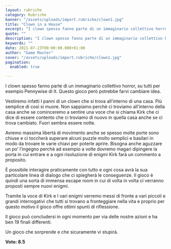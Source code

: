 ```yaml
---
layout: rubriche
category: Rubriche
banner: "/assets/uploads/import.rubriche/clown1.jpg"
title: "Clown in a House"
excerpt: "I clown spesso fanno parte di un immaginario collettivo horror, su tutti per esempio Pennywise di It. Questo gioco però potrebbe farvi cambiare idea. Vestiremo infatti I panni di un clown che si trova all’interno di una casa. Più semplice di così si muore. Non sappiamo perchè ci troviamo all’interno della casa anche se cominceremo [&hellip"
quote: ""
description: "I clown spesso fanno parte di un immaginario collettivo horror, su tutti per esempio Pennywise di It. Questo gioco però potrebbe farvi cambiare idea. Vestiremo infatti I panni di un clown che si trova all’interno di una casa. Più semplice di così si muore. Non sappiamo perchè ci troviamo all’interno della casa anche se cominceremo [&hellip"
keywords: ""
date: 2021-07-23T00:00:00.000+01:00
author: "Game Master"
cover: "/assets/uploads/import.rubriche/clown1.jpg"
pagination:
  enabled: true

---
```


I clown spesso fanno parte di un immaginario collettivo horror, su tutti per esempio Pennywise di It. Questo gioco però potrebbe farvi cambiare idea.

Vestiremo infatti I panni di un clown che si trova all’interno di una casa. Più semplice di così si muore. Non sappiamo perchè ci troviamo all’interno della casa anche se cominceremo a sentire una voce che si chiama Kirk che ci dice di essere contento che ci troviamo di nuovo in quella casa anche se ci trova cambiato. Fuori sembra essere notte.  
  
Avremo massima libertà di movimento anche se spesso molte porte sono chiuse e ci toccherà superare alcuni puzzle molto semplici e basilari in modo da trovare le varie chiavi per poterle aprire. Bisogna anche aguzzare un po’ l’ingegno perchè ad esempio a volte dovremo magari dipingere la porta in cui entrare e a ogni risoluzione di enigmi Kirk farà un commento a proposito.

È possibile interagire praticamente con tutto e ogni cosa avrà la sua particolare linea di dialogo che ci spiegherà le conseguenze. Il gioco è quindi una sorta di immensa escape room in cui di volta in volta ci verranno proposti sempre nuovi enigmi.  
  
Tramite la voce di Kirk e I vari enigmi verremo messi di fronte a vari piccoli e grandi interrogativi che tutti si trovano a fronteggiare nella vita e proprio per questo motivo il gioco offre ottimi spunti di riflessione.

Il gioco può concludersi in ogni momento per via delle nostre azioni e ha ben 19 finali differenti.

Un gioco che sorprende e che sicuramente vi stupirà.

**Voto: 8.5**  